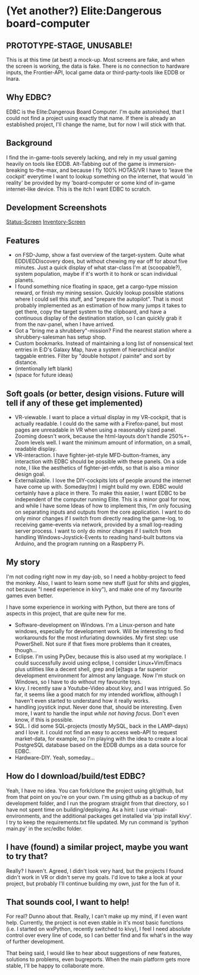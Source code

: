 # (Yet another?) Elite:Dangerous board-computer

## PROTOTYPE-STAGE, UNUSABLE!
This is at this time (at best) a mock-up. Most screens are fake, and when the screen is working, the data is fake.
There is no connection to hardware inputs, the Frontier-API, local game data or third-party-tools like EDDB or Inara.

## Why EDBC?
EDBC is the Elite:Dangerous Board Computer. I'm quite astonished, that I could not find a project using exactly that name.
If there is already an established project, I'll change the name, but for now I will stick with that.

## Background
I find the in-game-tools severely lacking, and rely in my usual gaming heavily on tools like EDDB.
Alt-Tabbing out of the game is immersion-breaking to-the-max, and because I fly 100% HOTAS/VR I have to
'leave the cockpit' everytime I want to lookup something on the internet, that would 'in reality' be provided by my
'board-computer or some kind of in-game internet-like device. This is the itch I want EDBC to scratch.


## Development Screenshots
[Status-Screen](screenshot_status.png)
[Inventory-Screen](screenshot_inventory.png)

## Features
 - on FSD-Jump, show a fast overview of the target-system. Quite what EDDI/EDDiscovery does, but without chewing my ear
   off for about five minutes. Just a quick display of what star-class I'm at (scoopable?), system population, maybe if it's
   worth it to honk or scan individual planets.
 - I found something nice floating in space, get a cargo-type mission reward, or finish my mining session. Quickly lookup possible
   stations where I could sell this stuff, and "prepare the autopilot". That is most probably implemented as an estimation of how
   many jumps it takes to get there, copy the target system to the clipboard, and have a continuous display of the destination station,
   so I can quickly grab it from the nav-panel, when I have arrived.
 - Got a "bring me a shrubbery"-mission? Find the nearest station where a shrubbery-salesman has setup shop.
 - Custom bookmarks. Instead of maintaining a long list of nonsensical text entries in E:D's Galaxy Map, have a system of
   hierarchical and/or taggable entries. Filter by "double hotspot / painite" and sort by distance. 
 - (intentionally left blank)
 - (space for future ideas)
 
## Soft goals (or better, design visions. Future will tell if any of these get implemented)
 - VR-viewable. I want to place a virtual display in my VR-cockpit, that is actually readable. I could do the same
   with a Firefox-panel, but most pages are unreadable in VR when using a reasonably sized panel. Zooming doesn't work,
   because the html-layouts don't handle 250%+-Zoom levels well. I want the minimum amount of information, on a small,
   readable display.
 - VR-interaction. I have fighter-jet-style MFD-button-frames, any interaction with EDBC should be possible with these panels.
   On a side note, I like the aesthetics of fighter-jet-mfds, so that is also a minor design goal.
 - Externalizable. I love the DIY-cockpits lots of people around the internet have come up with. Someday(tm) I might build my own.
   EDBC would certainly have a place in there. To make this easier, I want EDBC to be independent of the computer running Elite.
   This is a minor goal for now, and while I have some Ideas of how to implement this, I'm only focusing on separating inputs and
   outputs from the core application. I want to do only minor changes if I switch from directly reading the game-log, to
   receiving game-events via network, provided by a small log-reading server process. I want to only do minor changes if I switch from
   handling Windows-Joystick-Events to reading hand-built buttons via Arduino, and the program running on a Raspberry Pi.

## My story
I'm not coding right now in my day-job, so I need a hobby-project to feed the monkey. Also, I want to learn some new stuff 
(just for shits and giggles, not because "I need experience in kivy"), and make one of my favourite games even better.

I have some experience in working with Python, but there are tons of aspects in this project, that are quite new for me.
 - Software-development on Windows. I'm a Linux-person and hate windows, especially for development work. Will be interesting to find
   workarounds for the most infuriating downsides. My first step: use PowerShell. Not sure if that fixes more problems than it
   creates, though...
 - Eclipse. I'm using PyDev, because this is also used at my workplace. I could successfully avoid using eclipse, I consider
   Linux+Vim/Emacs plus utilities like a decent shell, grep and [e]tags a far superior development environment for almost any language.
   Now I'm stuck on Windows, so I have to do without my favourite toys.
 - kivy. I recently saw a Youtube-Video about kivy, and I was intrigued. So far, it seems like a good match for my intended workflow,
   although I haven't even started to understand how it really works.
 - handling joystick input. Never done that, should be interesting. Even more, I want to handle the input _while not having focus_.
   Don't even know, if this is possible.
 - SQL. I did some SQL-projects (mostly MySQL, back in the LAMP-days) and I love it. I could not find an easy to access web-API to
   request market-data, for example, so I'm playing with the idea to create a local PostgreSQL database based on the EDDB dumps as
   a data source for EDBC. 
 - Hardware-DIY. Yeah, someday...

## How do I download/build/test EDBC?
Yeah, I have no idea. You can fork/clone the project using git/github, but from that point on you're on your own.
I'm using github as a backup of my development folder, and I run the program straight from that directory, so I have not spent time on
building/deploying. As a hint: I use virtual-environments, and the additional packages get installed via 'pip install kivy'. I try to
keep the requirements.txt file updated. My run command is 'python main.py' in the src/edbc folder.

## I have (found) a similar project, maybe you want to try that?
Really? I haven't. Agreed, I didn't look very hard, but the projects I found didn't work in VR or didn't serve my goals. I'd love to
take a look at your project, but probably I'll continue building my own, just for the fun of it.
 
## That sounds cool, I want to help!
For real? Dunno about that. Really, I can't make up my mind, if I even want help. Currently, the project is not even stable in
it's most basic functions (i.e. I started on wxPython, recently switched to kivy), I feel I need absolute control over every line
of code, so I can better find and fix what's in the way of further development.

That being said, I would like to hear about suggestions of new features, solutions to problems, even bugreports.
When the main platform gets more stable, I'll be happy to collaborate more.